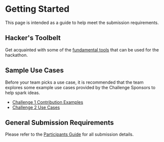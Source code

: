 # Getting Started 
This page is intended as a guide to help meet the submission requirements.

## Hacker's Toolbelt
Get acquainted with some of the [fundamental tools](./submission-guides/tools.md) that can be used for the hackathon.

## Sample Use Cases
Before your team picks a use case, it is recommended that the team explores some example use cases provided by the Challenge Sponsors to help spark ideas.  

* [Challenge 1 Contribution Examples](https://discoverfinancial.github.io/a11y-theme-builder/contribute/)
* [Challenge 2 Use Cases](https://github.com/finos-labs/gaad-hackathon-template/blob/main/challenges/challenge2/usecases/use-cases.md)

## General Submission Requirements 

Please refer to the [Participants Guide][1] for all submission details. 

<!--- Reusable Resources --->
[1]: https://www.notion.so/tribegroup/Discover-GAAD-Hackathon-Participants-Guide-a7e0e146877645ea9b52981079ded691?pvs=4
